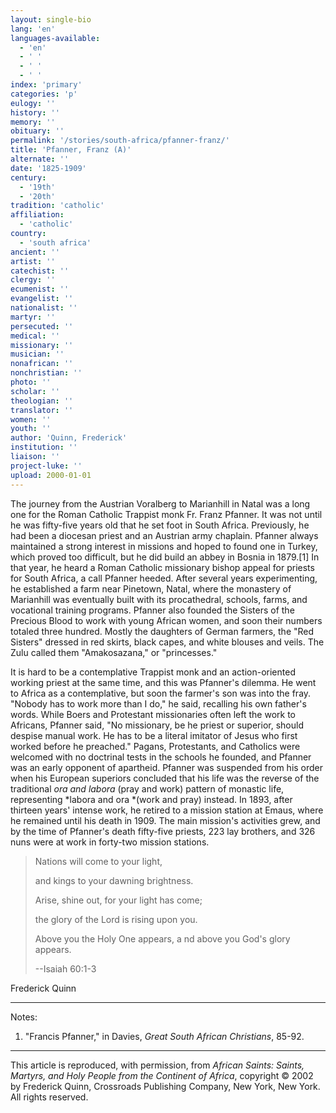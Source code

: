 ```yaml
---
layout: single-bio
lang: 'en'
languages-available:
  - 'en'
  - ' '
  - ' '
  - ' '
index: 'primary'
categories: 'p'
eulogy: ''
history: ''
memory: ''
obituary: ''
permalink: '/stories/south-africa/pfanner-franz/'
title: 'Pfanner, Franz (A)'
alternate: ''
date: '1825-1909'
century:
  - '19th'
  - '20th'
tradition: 'catholic'
affiliation:
  - 'catholic'
country:
  - 'south africa'
ancient: ''
artist: ''
catechist: ''
clergy: ''
ecumenist: ''
evangelist: ''
nationalist: ''
martyr: ''
persecuted: ''
medical: ''
missionary: ''
musician: ''
nonafrican: ''
nonchristian: ''
photo: ''
scholar: ''
theologian: ''
translator: ''
women: ''
youth: ''
author: 'Quinn, Frederick'
institution: ''
liaison: ''
project-luke: ''
upload: 2000-01-01
---
```



The journey from the Austrian Voralberg to Marianhill in Natal was a long one for the Roman Catholic Trappist monk Fr. Franz Pfanner. It was not until he was fifty-five years old that he set foot in South Africa. Previously, he had been a diocesan priest and an Austrian army chaplain. Pfanner always maintained a strong interest in missions and hoped to found one in Turkey, which proved too difficult, but he did build an abbey in Bosnia in 1879.[1] In that year, he heard a Roman Catholic missionary bishop appeal for priests for South Africa, a call Pfanner heeded. After several years experimenting, he established a farm near Pinetown, Natal, where the monastery of Marianhill was eventually built with its procathedral, schools, farms, and vocational training programs. Pfanner also founded the Sisters of the Precious Blood to work with young African women, and soon their numbers totaled three hundred. Mostly the daughters of German farmers, the "Red Sisters" dressed in red skirts, black capes, and white blouses and veils. The Zulu called them "Amakosazana," or "princesses."

It is hard to be a contemplative Trappist monk and an action-oriented working priest at the same time, and this was Pfanner's dilemma. He went to Africa as a contemplative, but soon the farmer's son was into the fray. "Nobody has to work more than I do," he said, recalling his own father's words. While Boers and Protestant missionaries often left the work to Africans, Pfanner said, "No missionary, be he priest or superior, should despise manual work. He has to be a literal imitator of Jesus who first worked before he preached." Pagans, Protestants, and Catholics were welcomed with no doctrinal tests in the schools he founded, and Pfanner was an early opponent of apartheid. Pfanner was suspended from his order when his European superiors concluded that his life was the reverse of the traditional *ora and labora* (pray and work) pattern of monastic life, representing *labora and ora *(work and pray) instead. In 1893, after thirteen years' intense work, he retired to a mission station at Emaus, where he remained until his death in 1909. The main mission's activities grew, and by the time of Pfanner's death fifty-five priests, 223 lay brothers, and 326 nuns were at work in forty-two mission stations.

> Nations will come to your light,
> 
> and kings to your dawning brightness.
> 
> Arise, shine out, for your light has come;
> 
> the glory of the Lord is rising upon you.
> 
> Above you the Holy One appears,
> a
> nd above you God's glory appears.
> 
> --Isaiah 60:1-3

Frederick Quinn

---

Notes:

1. "Francis Pfanner," in Davies, *Great South African Christians*, 85-92.

---

This article is reproduced, with permission, from *African Saints: Saints, Martyrs, and Holy People from the Continent of Africa*, copyright &copy; 2002 by Frederick Quinn, Crossroads Publishing Company, New York, New York.  All rights reserved.